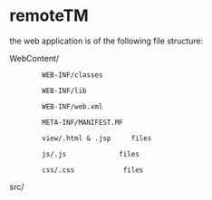 # remoteTM

the web application is of the following file structure:
   
WebContent/ 
           
           
           
           
            WEB-INF/classes
            
            WEB-INF/lib
           
            WEB-INF/web.xml
           
            META-INF/MANIFEST.MF
                     
            view/.html & .jsp     files
           
            js/.js             files
           
            css/.css            files
                      





src/
